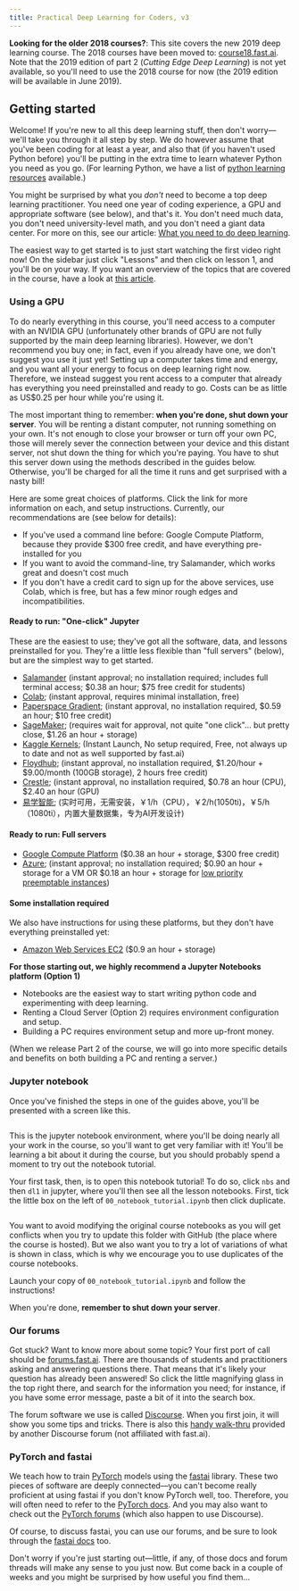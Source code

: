 ```yaml
---
title: Practical Deep Learning for Coders, v3
---
```


**Looking for the older 2018 courses?**: This site covers the new 2019 deep learning course. The 2018 courses have been moved to: [course18.fast.ai](http://course18.fast.ai). Note that the 2019 edition of part 2 (*Cutting Edge Deep Learning*) is not yet available, so you'll need to use the 2018 course for now (the 2019 edition will be available in June 2019).

## Getting started

Welcome! If you're new to all this deep learning stuff, then don't worry&mdash;we'll take you through it all step by step. We do however assume that you've been coding for at least a year, and also that (if you haven't used Python before) you'll be putting in the extra time to learn whatever Python you need as you go. (For learning Python, we have a list of [python learning resources](https://forums.fast.ai/t/recommended-python-learning-resources/26888) available.)

You might be surprised by what you *don't* need to become a top deep learning practitioner. You need one year of coding experience, a GPU and appropriate software (see below), and that's it. You don't need much data, you don't need university-level math, and you don't need a giant data center. For more on this, see our article: [What you need to do deep learning](http://www.fast.ai/2017/11/16/what-you-need/).

The easiest way to get started is to just start watching the first video right now! On the sidebar just click "Lessons" and then click on lesson 1, and you'll be on your way. If you want an overview of the topics that are covered in the course, have a look at [this article](https://www.fast.ai/2019/01/24/course-v3/).

### Using a GPU

To do nearly everything in this course, you'll need access to a computer with an NVIDIA GPU (unfortunately other brands of GPU are not fully supported by the main deep learning libraries). However, we don't recommend you buy one; in fact, even if you already have one, we don't suggest you use it just yet! Setting up a computer takes time and energy, and you want all your energy to focus on deep learning right now. Therefore, we instead suggest you rent access to a computer that already has everything you need preinstalled and ready to go. Costs can be as little as US$0.25 per hour while you're using it.

 The most important thing to remember: **when you're done, shut down your server**. You will be renting a distant computer, not running something on your own. It's not enough to close your browser or turn off your own PC, those will merely sever the connection between your device and this distant server, not shut down the thing for which you're paying. You have to shut this server down using the methods described in the guides below. Otherwise, you'll be charged for all the time it runs and get surprised with a nasty bill!

Here are some great choices of platforms. Click the link for more information on each, and setup instructions. Currently, our recommendations are (see below for details):

- If you've used a command line before: Google Compute Platform, because they provide $300 free credit, and have everything pre-installed for you
- If you want to avoid the command-line, try Salamander, which works great and doesn't cost much
- If you don't have a credit card to sign up for the above services, use Colab, which is free, but has a few minor rough edges and incompatibilities.

#### Ready to run: "One-click" Jupyter

These are the easiest to use; they've got all the software, data, and lessons preinstalled for you. They're a little less flexible than "full servers" (below), but are the simplest way to get started.

- [Salamander](/start_salamander.html) (instant approval; no installation required; includes full terminal access; $0.38 an hour; $75 free credit for students)
- [Colab](/start_colab.html); (instant approval, requires minimal installation, free)
- [Paperspace Gradient](/start_gradient.html); (instant approval, no installation required, $0.59 an hour; $10 free credit)
- [SageMaker](/start_sagemaker.html); (requires wait for approval, not quite "one click"... but pretty close, $1.26 an hour + storage)
- [Kaggle Kernels](/start_kaggle.html); (Instant Launch, No setup required, Free, not always up to date and not as well supported by fast.ai)
- [Floydhub](/start_floydhub.html); (instant approval, no installation required, $1.20/hour + $9.00/month (100GB storage), 2 hours free credit)
- [Crestle](/start_crestle.html); (instant approval, no installation required, $0.78 an hour (CPU), $2.40 an hour (GPU)
- [易学智能](/start_easyaiforum.html); (实时可用，无需安装，￥1/h（CPU），￥2/h(1050ti)，￥5/h（1080ti），内置大量数据集，专为AI开发设计)

#### Ready to run: Full servers

- [Google Compute Platform](/start_gcp.html) ($0.38 an hour + storage, $300 free credit)
- [Azure](/start_azure.html); (instant approval; no installation required; $0.90 an hour + storage for a VM OR $0.18 an hour + storage for [low priority preemptable instances](https://docs.microsoft.com/azure/virtual-machine-scale-sets/virtual-machine-scale-sets-use-low-priority))

#### Some installation required

We also have instructions for using these platforms, but they don't have everything preinstalled yet:

- [Amazon Web Services EC2](/start_aws.html) ($0.9 an hour + storage)

**For those starting out, we highly recommend a Jupyter Notebooks platform (Option 1)**

* Notebooks are the easiest way to start writing python code and experimenting with deep learning.
* Renting a Cloud Server (Option 2) requires environment configuration and setup.
* Building a PC requires environment setup and more up-front money.

(When we release Part 2 of the course, we will go into more specific details and benefits on both building a PC and renting a server.)

### Jupyter notebook

Once you've finished the steps in one of the guides above, you'll be presented with a screen like this.

<img alt="" src="/images/jupyter.png" class="screenshot">

 This is the jupyter notebook environment, where you'll be doing nearly all your work in the course, so you'll want to get very familiar with it! You'll be learning a bit about it during the course, but you should probably spend a moment to try out the notebook tutorial.

Your first task, then, is to open this notebook tutorial! To do so, click `nbs` and then `dl1` in jupyter, where you'll then see all the lesson notebooks. First, tick the little box on the left of `00_notebook_tutorial.ipynb` then click duplicate.

<img alt="" src="/images/duplicate.png" class="screenshot">

You want to avoid modifying the original course notebooks as you will get conflicts when you try to update this folder with GitHub (the place where the course is hosted). But we also want you to try a lot of variations of what is shown in class, which is why we encourage you to use duplicates of the course notebooks.

Launch your copy of `00_notebook_tutorial.ipynb` and follow the instructions!

When you're done, **remember to shut down your server**.

### Our forums

Got stuck? Want to know more about some topic? Your first port of call should be [forums.fast.ai](https://forums.fast.ai/). There are thousands of students and practitioners asking and answering questions there. That means that it's likely your question has already been answered! So click the little magnifying glass in the top right there, and search for the information you need; for instance, if you have some error message, paste a bit of it into the search box.

The forum software we use is called [Discourse](https://www.discourse.org/about). When you first join, it will show you some tips and tricks. There is also this [handy walk-thru](https://forums.episodeinteractive.com/t/a-quick-how-to-for-discourse/48/1) provided by another Discourse forum (not affiliated with fast.ai).

### PyTorch and fastai

We teach how to train [PyTorch](https://pytorch.org/) models using the [fastai](https://docs.fast.ai) library. These two pieces of software are deeply connected&mdash;you can't become really proficient at using fastai if you don't know PyTorch well, too. Therefore, you will often need to refer to the [PyTorch docs](https://pytorch.org/docs/stable/index.html). And you may also want to check out the [PyTorch forums](https://discuss.pytorch.org/) (which also happen to use Discourse).

Of course, to discuss fastai, you can use our forums, and be sure to look through the [fastai docs](https://docs.fast.ai) too.

Don't worry if you're just starting out&mdash;little, if any, of those docs and forum threads will make any sense to you just now. But come back in a couple of weeks and you might be surprised by how useful you find them...

